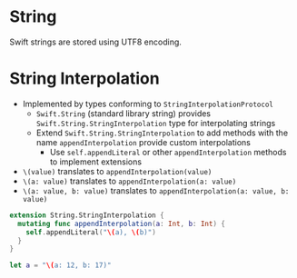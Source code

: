 # String

Swift strings are stored using UTF8 encoding.

# String Interpolation

- Implemented by types conforming to `StringInterpolationProtocol`
  - `Swift.String` (standard library string) provides
    `Swift.String.StringInterpolation` type for interpolating strings
  - Extend `Swift.String.StringInterpolation` to add methods with the name
    `appendInterpolation` provide custom interpolations
    - Use `self.appendLiteral` or other `appendInterpolation` methods to
      implement extensions
- `\(value)` translates to `appendInterpolation(value)`
- `\(a: value)` translates to `appendInterpolation(a: value)`
- `\(a: value, b: value)` translates to
  `appendInterpolation(a: value, b: value)`

```swift
extension String.StringInterpolation {
  mutating func appendInterpolation(a: Int, b: Int) {
    self.appendLiteral("\(a), \(b)")
  }
}

let a = "\(a: 12, b: 17)"
```

